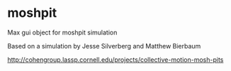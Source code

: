 # moshpit
Max gui object for moshpit simulation

Based on a simulation by Jesse Silverberg and Matthew Bierbaum

http://cohengroup.lassp.cornell.edu/projects/collective-motion-mosh-pits
